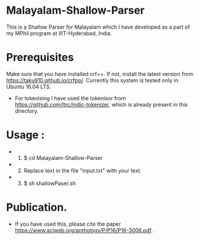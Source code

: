 # Malayalam-Shallow-Parser

This is a Shallow Parser for Malayalam which I have developed as a part of my MPhil program at IIIT-Hyderabad, India.

# Prerequisites
Make sure that you have installed crf++.  If not, install the latest version from https://taku910.github.io/crfpp/. Currently this system is tested only in Ubuntu 16.04 LTS. 

* For tokenising I have used the tokenisor from https://github.com/ltrc/indic-tokenizer, which is already present in this directory.

# Usage :
- 1) $ cd  Malayalam-Shallow-Parser
- 2) Replace text in the file "input.txt" with your text.
- 3) $ sh shallowPaser.sh

# Publication.
- If you have used this, please cite the paper https://www.aclweb.org/anthology/P/P16/P16-3006.pdf .
